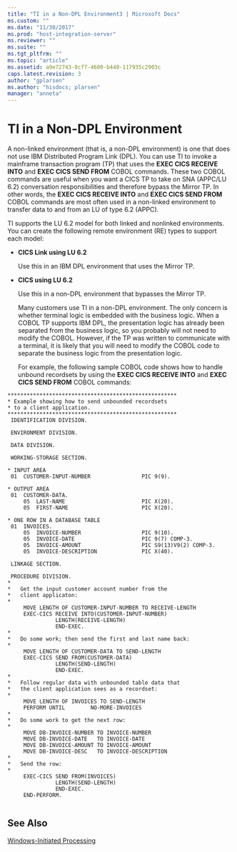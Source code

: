 ```yaml
---
title: "TI in a Non-DPL Environment3 | Microsoft Docs"
ms.custom: ""
ms.date: "11/30/2017"
ms.prod: "host-integration-server"
ms.reviewer: ""
ms.suite: ""
ms.tgt_pltfrm: ""
ms.topic: "article"
ms.assetid: a9e72743-8cf7-4600-b440-117935c2903c
caps.latest.revision: 3
author: "gplarsen"
ms.author: "hisdocs; plarsen"
manager: "anneta"
---
```

# TI in a Non-DPL Environment
A non-linked environment (that is, a non-DPL environment) is one that does not use IBM Distributed Program Link (DPL). You can use TI to invoke a mainframe transaction program (TP) that uses the **EXEC CICS RECEIVE INTO** and **EXEC CICS SEND FROM** COBOL commands. These two COBOL commands are useful when you want a CICS TP to take on SNA (APPC/LU 6.2) conversation responsibilities and therefore bypass the Mirror TP. In other words, the **EXEC CICS RECEIVE INTO** and **EXEC CICS SEND FROM** COBOL commands are most often used in a non-linked environment to transfer data to and from an LU of type 6.2 (APPC).  
  
 TI supports the LU 6.2 model for both linked and nonlinked environments. You can create the following remote environment (RE) types to support each model:  
  
- **CICS Link using LU 6.2**  
  
   Use this in an IBM DPL environment that uses the Mirror TP.  
  
- **CICS using LU 6.2**  
  
   Use this in a non-DPL environment that bypasses the Mirror TP.  
  
  Many customers use TI in a non-DPL environment. The only concern is whether terminal logic is embedded with the business logic. When a COBOL TP supports IBM DPL, the presentation logic has already been separated from the business logic, so you probably will not need to modify the COBOL. However, if the TP was written to communicate with a terminal, it is likely that you will need to modify the COBOL code to separate the business logic from the presentation logic.  
  
  For example, the following sample COBOL code shows how to handle unbound recordsets by using the **EXEC CICS RECEIVE INTO** and **EXEC CICS SEND FROM** COBOL commands:  
  
```  
*****************************************************  
* Example showing how to send unbounded recordsets  
* to a client application.  
*****************************************************  
 IDENTIFICATION DIVISION.  
  
 ENVIRONMENT DIVISION.  
  
 DATA DIVISION.  
  
 WORKING-STORAGE SECTION.  
  
* INPUT AREA  
 01  CUSTOMER-INPUT-NUMBER                PIC 9(9).  
  
* OUTPUT AREA  
 01  CUSTOMER-DATA.  
     05  LAST-NAME                        PIC X(20).  
     05  FIRST-NAME                       PIC X(20).  
  
* ONE ROW IN A DATABASE TABLE  
 01  INVOICES.  
     05  INVOICE-NUMBER                   PIC 9(10).  
     05  INVOICE-DATE                     PIC 9(7) COMP-3.  
     05  INVOICE-AMOUNT                   PIC S9(13)V9(2) COMP-3.  
     05  INVOICE-DESCRIPTION              PIC X(40).  
  
 LINKAGE SECTION.  
  
 PROCEDURE DIVISION.  
*  
*   Get the input customer account number from the  
*   client applicaton:  
*  
     MOVE LENGTH OF CUSTOMER-INPUT-NUMBER TO RECEIVE-LENGTH  
     EXEC-CICS RECEIVE INTO(CUSTOMER-INPUT-NUMBER)  
               LENGTH(RECEIVE-LENGTH)  
               END-EXEC.  
*  
*   Do some work; then send the first and last name back:  
*  
     MOVE LENGTH OF CUSTOMER-DATA TO SEND-LENGTH  
     EXEC-CICS SEND FROM(CUSTOMER-DATA)  
               LENGTH(SEND-LENGTH)  
               END-EXEC.  
*  
*   Follow regular data with unbounded table data that  
*   the client application sees as a recordset:  
*  
     MOVE LENGTH OF INVOICES TO SEND-LENGTH  
     PERFORM UNTIL        NO-MORE-INVOICES  
*  
*   Do some work to get the next row:  
*  
     MOVE DB-INVOICE-NUMBER TO INVOICE-NUMBER  
     MOVE DB-INVOICE-DATE   TO INVOICE-DATE  
     MOVE DB-INVOICE-AMOUNT TO INVOICE-AMOUNT  
     MOVE DB-INVOICE-DESC   TO INVOICE-DESCRIPTION  
*  
*   Send the row:  
*  
     EXEC-CICS SEND FROM(INVOICES)  
               LENGTH(SEND-LENGTH)  
               END-EXEC.  
     END-PERFORM.  
  
```  
  
## See Also  
 [Windows-Initiated Processing](../core/windows-initiated-processing2.md)